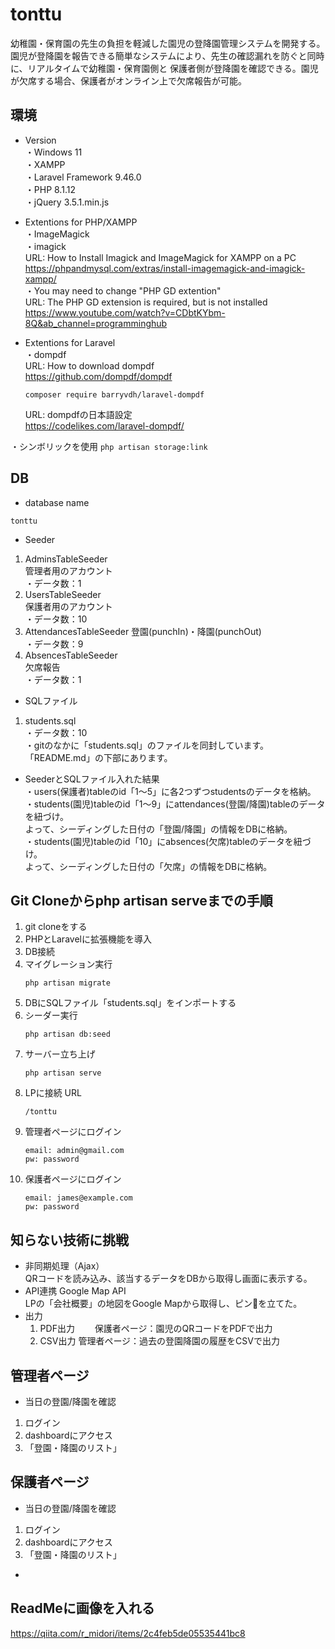 # tonttu

幼稚園・保育園の先生の負担を軽減した園児の登降園管理システムを開発する。
園児が登降園を報告できる簡単なシステムにより、先生の確認漏れを防ぐと同時に、リアルタイムで幼稚園・保育園側と
保護者側が登降園を確認できる。園児が欠席する場合、保護者がオンライン上で欠席報告が可能。


## 環境

* Version  
 ・Windows 11  
 ・XAMPP  
 ・Laravel Framework 9.46.0  
 ・PHP 8.1.12  
 ・jQuery 3.5.1.min.js  
   
* Extentions for PHP/XAMPP  
 ・ImageMagick  
 ・imagick  
     URL: How to Install Imagick and ImageMagick for XAMPP on a PC  
     https://phpandmysql.com/extras/install-imagemagick-and-imagick-xampp/  
 ・You may need to change "PHP GD extention"  
    URL: The PHP GD extension is required, but is not installed  
    https://www.youtube.com/watch?v=CDbtKYbm-8Q&ab_channel=programminghub  
      
* Extentions for Laravel  
 ・dompdf  
    URL: How to download dompdf   
    https://github.com/dompdf/dompdf  
    ```
    composer require barryvdh/laravel-dompdf
    ```
    URL: dompdfの日本語設定  
    https://codelikes.com/laravel-dompdf/  
    
 ・シンボリックを使用
    ```
    php artisan storage:link
    ```
 
 
## DB  
* database name   
```
tonttu
```

* Seeder  
1. AdminsTableSeeder  
   管理者用のアカウント  
    ・データ数：1  
2. UsersTableSeeder  
    保護者用のアカウント  
    ・データ数：10  
3. AttendancesTableSeeder
    登園(punchIn)・降園(punchOut)  
    ・データ数：9  
4. AbsencesTableSeeder  
    欠席報告  
    ・データ数：1  
   
* SQLファイル
1. students.sql  
    ・データ数：10  
    ・gitのなかに「students.sql」のファイルを同封しています。    
    「README.md」の下部にあります。  

* SeederとSQLファイル入れた結果  
・users(保護者)tableのid「1～5」に各2つずつstudentsのデータを格納。  
・students(園児)tableのid「1～9」にattendances(登園/降園)tableのデータを紐づけ。  
  よって、シーディングした日付の「登園/降園」の情報をDBに格納。  
・students(園児)tableのid「10」にabsences(欠席)tableのデータを紐づけ。  
  よって、シーディングした日付の「欠席」の情報をDBに格納。

## Git Cloneからphp artisan serveまでの手順
1. git cloneをする
2. PHPとLaravelに拡張機能を導入
3. DB接続
4. マイグレーション実行
    ```
    php artisan migrate
    ```
5. DBにSQLファイル「students.sql」をインポートする
6. シーダー実行
    ```
    php artisan db:seed
    ```
7. サーバー立ち上げ
    ```
    php artisan serve
    ```
8. LPに接続
    URL  
    ```
    /tonttu
    ```
9. 管理者ページにログイン
    ```
    email: admin@gmail.com
    pw: password
    ```
10. 保護者ページにログイン
    ```
    email: james@example.com
    pw: password
    ```


## 知らない技術に挑戦

* 非同期処理（Ajax）  
    QRコードを読み込み、該当するデータをDBから取得し画面に表示する。  
* API連携
    Google Map API  
        LPの「会社概要」の地図をGoogle Mapから取得し、ピン📍を立てた。  
* 出力
    1. PDF出力　　
        保護者ページ：園児のQRコードをPDFで出力
    2. CSV出力
        管理者ページ：過去の登園降園の履歴をCSVで出力


## 管理者ページ  
* 当日の登園/降園を確認
1. ログイン
2. dashboardにアクセス
3. 「登園・降園のリスト」


## 保護者ページ  
* 当日の登園/降園を確認
1. ログイン
2. dashboardにアクセス
3. 「登園・降園のリスト」
* 


## ReadMeに画像を入れる
https://qiita.com/r_midori/items/2c4feb5de05535441bc8
